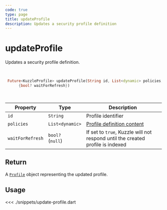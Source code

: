 ```yaml
---
code: true
type: page
title: updateProfile
description: Updates a security profile definition
---
```


# updateProfile

Updates a security profile definition.

<br />

```dart
 Future<KuzzleProfile> updateProfile(String id, List<dynamic> policies,
      {bool? waitForRefresh})
```

<br />

| Property         | Type                  | Description                                                                     |
| ---------------- | --------------------- | ------------------------------------------------------------------------------- |
| `id`             | `String`              | Profile identifier                                                              |
| `policies`       | `List<dynamic>`       | [Profile definition content](/core/2/guides/main-concepts/permissions#profiles) |
| `waitForRefresh` | `bool?`<br />(`null`) | If set to `true`, Kuzzle will not respond until the created profile is indexed  |

## Return

A [`Profile`](/sdk/dart/3/core-classes/profile/introduction) object representing the updated profile.

## Usage

<<< ./snippets/update-profile.dart
